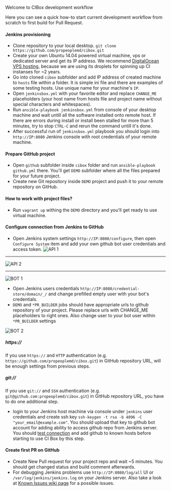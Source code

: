 Welcome to CIBox development workflow

Here you can see a quick how-to start current development workflow from scratch to first build for Pull Request.

#### Jenkins provisioning
* Clone repository to your local desktop. ```git clone https://github.com/propeoplemd/cibox.git```
* Create your own Ubuntu 14.04 powered virtual machine, vps or dedicated server and get its IP address. We recommend [DigitalOcean VPS hosting](http://bit.ly/cibox-digitalocean), because we are using its droplets for spinning up CI instanses for ~2 years.
* Go into cloned ```cibox``` subfolder and add IP address of created machine to ```hosts``` file within a folder. It is simple ini file and there are examples of some testing hosts. Use unique name for your machine's ```IP```.
* Open ```jenkinsbox.yml``` with your favorite editor and replace ```CHANGE_ME``` placeholders (your host name from hosts file and project name without special characters and whitespaces).
* Run ```ansible-playbook jenkinsbox.yml``` from console of your desktop machine and wait untill all the software installed onto remote host. If there are errors during install or install been stalled for more than 5 minutes, try to stop ```CTRL-C``` and rerun the command untill it's done.
* After successful run of ```jenkinsbox.yml``` playbook you should login into ```http://IP:8080``` Jenkins console with root credentials of your remote machine.

#### Prepare GitHub project
* Open ```github``` subfolder inside ```cibox``` folder and run ```ansible-playbook github.yml``` there. You'll get ```DEMO``` subfolder where all the files prepared for your future project.
* Create new Git repository inside ```DEMO``` project and push it to your remote repository on GitHub.

#### How to work with project files?

* Run `vagrant up` withing the `DEMO` directory and you'll get ready to use virtual machine.

#### Configure connection from Jenkins to GitHub
* Open Jenkins system settings ```http://IP:8080/configure```, then open ```Configure System``` item and add your own github bot user credentials and access token.
![API 1](https://cloud.githubusercontent.com/assets/1316234/9269670/853e58fa-4274-11e5-898f-9abf45290f02.png)

---

![API 2](https://cloud.githubusercontent.com/assets/1316234/9269692/a3ae754a-4274-11e5-8d48-ae5798d6c854.png)

---

![BOT 1](https://cloud.githubusercontent.com/assets/1316234/9269705/c4c11bd4-4274-11e5-8e4e-b220d058b925.png)
* Open Jenkins users credentials ```http://IP:8080/credential-store/domain/_/``` and change prefilled empty user with your bot's credentials.
* ```DEMO``` and ```*PR_BUILDER``` jobs should have appropriate urls to github repository of your project. Please replace urls with CHANGE_ME placeholders to right ones. Also change user to your bot user within ```*PR_BUILDER``` settings

![BOT 2](https://cloud.githubusercontent.com/assets/1316234/9269989/c8a446fc-4276-11e5-9ab0-9175cbb339d6.png)

##### https://
If you use `https://` and `HTTP` authentication (e.g. `https://github.com/propeoplemd/cibox.git`) in GitHub repository URL, will be enough settings from previous steps.
##### git://
If you use `git://` and `SSH` authentication (e.g. `git@github.com:propeoplemd/cibox.git`) in GitHub repository URL, you have to do one additional step.
* login to your Jenkins host machine via console under ```jenkins``` user credentials and create ssh key
```ssh-keygen -t rsa -b 4096 -C "your_email@example.com"```. You should upload that key to github bot account for adding ability to access github repo from Jenkins server. You should [test connection](https://help.github.com/articles/generating-ssh-keys/#step-5-test-the-connection) and add github to known hosts before starting to use CI Box by this step.

#### Create first PR on GitHub
* Create New Pull request for your project repo and wait ~5 minutes. You should get changed status and build comment afterwards.
* For debugging Jenkins problems use ```http://IP:8080/log/all``` UI or ```/var/log/jenkins/jenkins.log``` on your Jenkins server. Also take a look at [Known Issues wiki page](https://github.com/propeoplemd/cibox/wiki/Known-Issues) for a possible issues.